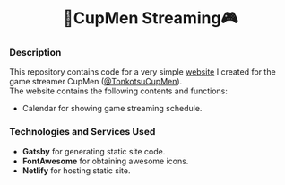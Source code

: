 <h1 align="center">
  🍜CupMen Streaming🎮
</h1>

### Description

This repository contains code for a very simple [website](https://cupmen-streaming.netlify.app/) I created for the game streamer CupMen ([@TonkotsuCupMen](https://x.com/TonkotsuCupMen)).  
The website contains the following contents and functions:

- Calendar for showing game streaming schedule.

### Technologies and Services Used

- **Gatsby** for generating static site code.
- **FontAwesome** for obtaining awesome icons.
- **Netlify** for hosting static site.
